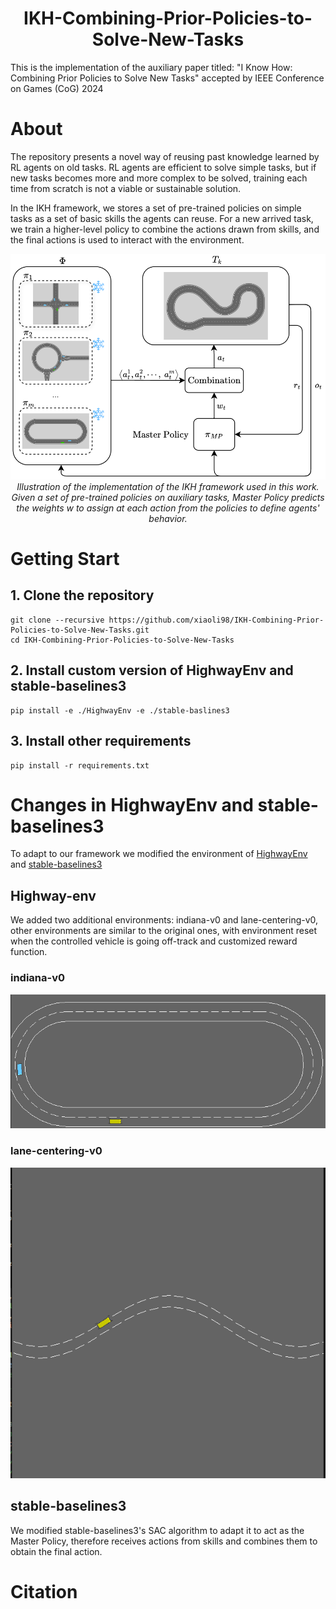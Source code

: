 <div align="center">
  <h1 align="center">IKH-Combining-Prior-Policies-to-Solve-New-Tasks</h1>
</div>
This is the implementation of the auxiliary paper titled: "I Know How: Combining Prior Policies to Solve New Tasks" accepted by IEEE Conference on Games (CoG) 2024

# About

The repository presents a novel way of reusing past knowledge learned by RL agents on old tasks. 
RL agents are efficient to solve simple tasks, but if new tasks becomes more and more complex to be solved, training each time from scratch is not a viable or sustainable solution.

In the IKH framework, we stores a set of pre-trained policies on simple tasks as a set of basic skills the agents can reuse. For a new arrived task, we train a higher-level policy to combine the actions drawn from skills, and the final actions is used to interact with the environment.

 <p align="center">
  <img src="images/architecture.png" alt="ikh_architecture" /><br />
  <em>Illustration of the implementation of the IKH framework used in this work. Given a set of pre-trained policies on auxiliary tasks, Master Policy predicts the weights w to assign at each action from the policies to define agents' behavior.</em>
</p>

# Getting Start

## 1. Clone the repository
```shell
git clone --recursive https://github.com/xiaoli98/IKH-Combining-Prior-Policies-to-Solve-New-Tasks.git
cd IKH-Combining-Prior-Policies-to-Solve-New-Tasks
```

## 2. Install custom version of HighwayEnv and stable-baselines3
```shell
pip install -e ./HighwayEnv -e ./stable-baslines3
```

## 3. Install other requirements
```shell
pip install -r requirements.txt
```

# Changes in HighwayEnv and stable-baselines3
To adapt to our framework we modified the environment of [HighwayEnv](https://github.com/Farama-Foundation/HighwayEnv) and [stable-baselines3](https://github.com/DLR-RM/stable-baselines3)

## Highway-env
We added two additional environments: indiana-v0 and lane-centering-v0, other environments are similar to the original ones, with environment reset when the controlled vehicle is going off-track and customized reward function.
### indiana-v0
 <p align="center">
  <img src="images/indiana.png" alt="indiana-v0" /><br />
</p>

### lane-centering-v0
 <p align="center">
  <img src="images/lane_centering.png" alt="indiana-v0" /><br />
</p>

## stable-baselines3
We modified stable-baselines3's SAC algorithm to adapt it to act as the Master Policy, therefore receives actions from skills and combines them to obtain the final action.

# Citation